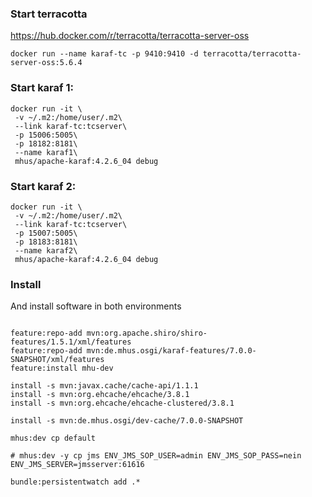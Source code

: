 

### Start terracotta

https://hub.docker.com/r/terracotta/terracotta-server-oss

```
docker run --name karaf-tc -p 9410:9410 -d terracotta/terracotta-server-oss:5.6.4
```

### Start karaf 1:

```
docker run -it \
 -v ~/.m2:/home/user/.m2\
 --link karaf-tc:tcserver\
 -p 15006:5005\
 -p 18182:8181\
 --name karaf1\
 mhus/apache-karaf:4.2.6_04 debug
```

### Start karaf 2:

```
docker run -it \
 -v ~/.m2:/home/user/.m2\
 --link karaf-tc:tcserver\
 -p 15007:5005\
 -p 18183:8181\
 --name karaf2\
 mhus/apache-karaf:4.2.6_04 debug
```

### Install

And install software in both environments

```

feature:repo-add mvn:org.apache.shiro/shiro-features/1.5.1/xml/features
feature:repo-add mvn:de.mhus.osgi/karaf-features/7.0.0-SNAPSHOT/xml/features
feature:install mhu-dev

install -s mvn:javax.cache/cache-api/1.1.1
install -s mvn:org.ehcache/ehcache/3.8.1
install -s mvn:org.ehcache/ehcache-clustered/3.8.1

install -s mvn:de.mhus.osgi/dev-cache/7.0.0-SNAPSHOT

mhus:dev cp default

# mhus:dev -y cp jms ENV_JMS_SOP_USER=admin ENV_JMS_SOP_PASS=nein ENV_JMS_SERVER=jmsserver:61616

bundle:persistentwatch add .*
```

